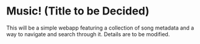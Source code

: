 # Music! (Title to be Decided)

This will be a simple webapp featuring a collection of song metadata and a way to navigate and search through it. Details are to be modified.